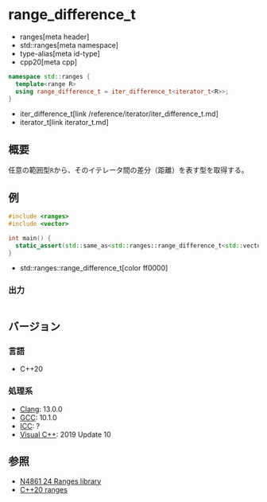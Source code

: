 # range_difference_t
* ranges[meta header]
* std::ranges[meta namespace]
* type-alias[meta id-type]
* cpp20[meta cpp]

```cpp
namespace std::ranges {
  template<range R>
  using range_difference_t = iter_difference_t<iterator_t<R>>;
}
```
* iter_difference_t[link /reference/iterator/iter_difference_t.md]
* iterator_t[link iterator_t.md]

## 概要

任意の範囲型`R`から、そのイテレータ間の差分（距離）を表す型を取得する。

## 例
```cpp example
#include <ranges>
#include <vector>

int main() {
  static_assert(std::same_as<std::ranges::range_difference_t<std::vector<int>>, std::ptrdiff_t>);
}
```
* std::ranges::range_difference_t[color ff0000]

### 出力
```
```

## バージョン
### 言語
- C++20

### 処理系
- [Clang](/implementation.md#clang): 13.0.0
- [GCC](/implementation.md#gcc): 10.1.0
- [ICC](/implementation.md#icc): ?
- [Visual C++](/implementation.md#visual_cpp): 2019 Update 10

## 参照
- [N4861 24 Ranges library](https://timsong-cpp.github.io/cppwp/n4861/ranges)
- [C++20 ranges](https://techbookfest.org/product/5134506308665344)

